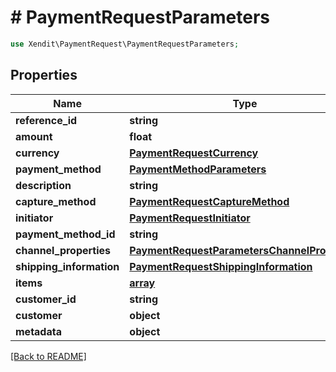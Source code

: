 # # PaymentRequestParameters


```php
use Xendit\PaymentRequest\PaymentRequestParameters;
```
## Properties

| Name | Type | Description | Examples | Notes |
| ------------ | ------------- | ------------- | ------------- | -------------|
| **reference_id** | **string** |  | null |  [optional] |
| **amount** | **float** |  | null |  [optional] |
| **currency** | [**PaymentRequestCurrency**](PaymentRequestCurrency.md) |  | null |  |
| **payment_method** | [**PaymentMethodParameters**](PaymentMethodParameters.md) |  | null |  [optional] |
| **description** | **string** |  | null |  [optional] |
| **capture_method** | [**PaymentRequestCaptureMethod**](PaymentRequestCaptureMethod.md) |  | null |  [optional] |
| **initiator** | [**PaymentRequestInitiator**](PaymentRequestInitiator.md) |  | null |  [optional] |
| **payment_method_id** | **string** |  | null |  [optional] |
| **channel_properties** | [**PaymentRequestParametersChannelProperties**](PaymentRequestParametersChannelProperties.md) |  | null |  [optional] |
| **shipping_information** | [**PaymentRequestShippingInformation**](PaymentRequestShippingInformation.md) |  | null |  [optional] |
| **items** | [**array**](PaymentRequestBasketItem.md) |  | null |  [optional] |
| **customer_id** | **string** |  | null |  [optional] |
| **customer** | **object** |  | null |  [optional] |
| **metadata** | **object** |  | null |  [optional] |


[[Back to README]](../../README.md)
